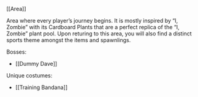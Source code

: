 [[Area]]

Area where every player’s journey begins. It is mostly inspired by “I, Zombie” with its Cardboard Plants that are a perfect replica of the “I, Zombie” plant pool. Upon returing to this area, you will also find a distinct sports theme amongst the items and spawnlings.

Bosses:
- [[Dummy Dave]]

Unique costumes:
- [[Training Bandana]]
